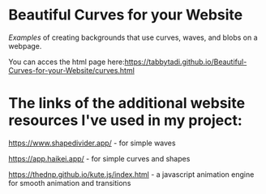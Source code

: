 # Beautiful Curves for your Website
*Examples* of creating backgrounds that use curves, waves, and blobs on a webpage.

You can acces the html page here:https://tabbytadi.github.io/Beautiful-Curves-for-your-Website/curves.html

# The links of the additional website resources I've used in my project:

https://www.shapedivider.app/ - for simple waves

https://app.haikei.app/ - for simple curves and shapes

https://thednp.github.io/kute.js/index.html - a javascript animation engine for smooth animation and transitions
